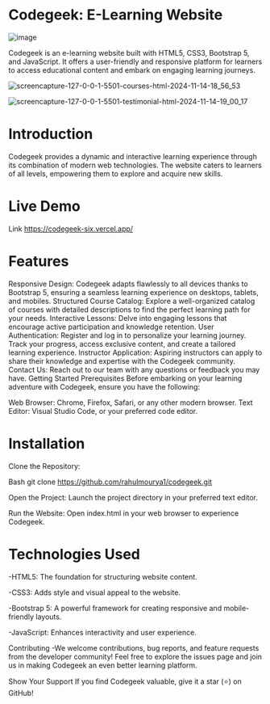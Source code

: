 # Codegeek: E-Learning Website

![image](https://github.com/user-attachments/assets/2151bafb-78bd-44ca-acdb-0e8945932666)

Codegeek is an e-learning website built with HTML5, CSS3, Bootstrap 5, and JavaScript. It offers a user-friendly and responsive platform for learners to access educational content and embark on engaging learning journeys.

![screencapture-127-0-0-1-5501-courses-html-2024-11-14-18_56_53](https://github.com/user-attachments/assets/d397e915-916c-479b-a075-9ab3a14e8853)

![screencapture-127-0-0-1-5501-testimonial-html-2024-11-14-19_00_17](https://github.com/user-attachments/assets/3deff979-07cb-4fd9-b271-93d273db9038)


# Introduction
Codegeek provides a dynamic and interactive learning experience through its combination of modern web technologies. The website caters to learners of all levels, empowering them to explore and acquire new skills.

# Live Demo 
Link https://codegeek-six.vercel.app/
# Features
Responsive Design: Codegeek adapts flawlessly to all devices thanks to Bootstrap 5, ensuring a seamless learning experience on desktops, tablets, and mobiles.
Structured Course Catalog: Explore a well-organized catalog of courses with detailed descriptions to find the perfect learning path for your needs.
Interactive Lessons: Delve into engaging lessons that encourage active participation and knowledge retention.
User Authentication: Register and log in to personalize your learning journey. Track your progress, access exclusive content, and create a tailored learning experience.
Instructor Application: Aspiring instructors can apply to share their knowledge and expertise with the Codegeek community.
Contact Us: Reach out to our team with any questions or feedback you may have.
Getting Started
Prerequisites
Before embarking on your learning adventure with Codegeek, ensure you have the following:

Web Browser: Chrome, Firefox, Safari, or any other modern browser.
Text Editor: Visual Studio Code, or your preferred code editor.
# Installation
Clone the Repository:

Bash
git clone https://github.com/rahulmourya1/codegeek.git




Open the Project: Launch the project directory in your preferred text editor.

Run the Website: Open index.html in your web browser to experience Codegeek.

# Technologies Used
-HTML5: The foundation for structuring website content.

-CSS3: Adds style and visual appeal to the website.

-Bootstrap 5: A powerful framework for creating responsive and mobile-friendly layouts.

-JavaScript: Enhances interactivity and user experience.

Contributing
-We welcome contributions, bug reports, and feature requests from the developer community! Feel free to explore the issues page and join us in making Codegeek an even better learning platform.

Show Your Support
If you find Codegeek valuable, give it a star (⭐️) on GitHub!
